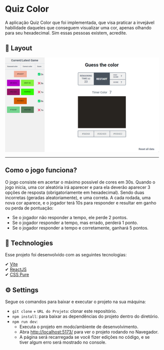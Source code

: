<h1>
    Quiz Color
</h1>

A aplicação Quiz Color que foi implementada, que visa praticar a invejável habilidade daqueles que conseguem visualizar uma cor,
apenas olhando para seu hexadecimal. Sim essas pessoas existem, acredite.

## 🎨 Layout

<p align="center">
    <img alt="layout do projeto" title="layout do projeto" src="./.github/quizColorGame.png" />
</p>

---

## Como o jogo funciona?
O jogo consiste em acertar o máximo possível de cores em 30s. Quando o jogo inicia, 
uma cor aleatória irá aparecer e para ela deverão aparecer 3 opções de resposta (obrigatoriamente em hexadecimal).
Sendo duas incorretas (geradas aleatoriamente), e uma correta.
A cada rodada, uma nova cor aparece, e o jogador terá 10s para responder e resultar em ganho ou perda de pontuação:
- Se o jogador não responder a tempo, ele perde 2 pontos.
- Se o jogador responder a tempo, mas errado, perderá 1 ponto.
- Se o jogador responder a tempo e corretamente, ganhará 5 pontos.


## 🚀 Technologies

Esse projeto foi desenvolvido com as seguintes tecnologias:

✔ [Vite](https://vitejs.dev/)
<br/>
✔ [ReactJS](https://reactjs.org/)
<br/>
✔ [CSS Pure](https://developer.mozilla.org/pt-BR/docs/Web/CSS)
<br/>




## ⚙ Settings

Segue os comandos para baixar e executar o projeto na sua máquina:

* `git clone` + `URL do Projeto`: clonar este repositório.
* `npm install`: para baixar as dependências do projeto dentro do diretório.
* `npm run dev`: 
    - Executa o projeto em modo/ambiente de desenvolvimento.
    - Abra [http://localhost:5173/](http://localhost:5173/) para ver o projeto rodando no Navegador.
    - A página será recarregada se você fizer edições no código, e se tiver algum erro será mostrado no console.

